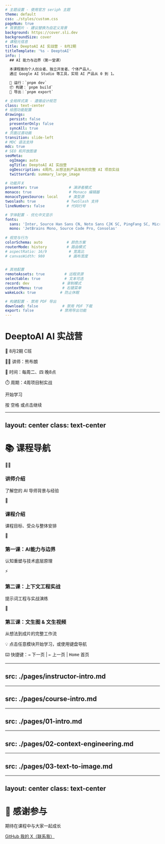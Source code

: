 ```yaml
---
# 主题设置 - 使用官方 seriph 主题
theme: default
css: ./styles/custom.css
pageNum: true
# 背景图片 - 建议替换为自定义背景
background: https://cover.sli.dev
backgroundSize: cover
# 课程元信息
title: DeeptoAI AI 实战营 · 8月2期
titleTemplate: '%s - DeeptoAI'
info: |
  ## AI 能力与边界（第一堂课）
  
  本课程面向个人创业者、独立开发者、个体产品人，
  通过 Google AI Studio 等工具，实现 AI 产品从 0 到 1。

  🚀 运行：`pnpm dev`  
  📦 构建：`pnpm build`  
  📄 导出：`pnpm export`

# 全局样式类 - 遵循设计规范
class: text-center
# 绘图功能配置
drawings:
  persist: false
  presenterOnly: false
  syncAll: true
# 页面过渡动画
transition: slide-left
# MDC 语法支持
mdc: true
# SEO 和开放图谱
seoMeta:
  ogImage: auto
  ogTitle: DeeptoAI AI 实战营
  ogDescription: 4周内，从想法到产品发布的完整 AI 项目实战
  twitterCard: summary_large_image

# 功能开关
presenter: true              # 演讲者模式
monaco: true                 # Monaco 编辑器
monacoTypesSource: local     # 类型源
twoslash: true              # TwoSlash 支持
lineNumbers: false          # 代码行号

# 字体配置 - 优化中文显示
fonts:
  sans: 'Inter, Source Han Sans CN, Noto Sans CJK SC, PingFang SC, Microsoft YaHei'
  mono: 'JetBrains Mono, Source Code Pro, Consolas'
  
# 视觉与行为
colorSchema: auto           # 颜色方案
routerMode: history         # 路由模式
# aspectRatio: 16/9          # 宽高比
# canvasWidth: 980           # 画布宽度

  
# 其他配置
remoteAssets: true         # 远程资源
selectable: true           # 文本可选
record: dev               # 录制模式
contextMenu: true         # 右键菜单
wakeLock: true           # 防止休眠

# 构建配置 - 禁用 PDF 导出
download: false           # 禁用 PDF 下载
export: false            # 禁用导出功能
---
```


# DeeptoAI AI 实战营

<div class="mt-8">
  <div class="text-4xl font-bold text-primary mb-4">
    🚀 8月2期 C班
  </div>
  
  <div class="text-2xl text-gray-600 space-y-2">
    <p>👨‍🏫 讲师：熊布朗</p>
    <p>📅 时间：每周二、四 晚8点</p>
    <p>⏱️ 周期：4周项目制实战</p>
  </div>
</div>

<div class="absolute bottom-10 left-0 right-0">
  <div @click="$slidev.nav.next" class="inline-flex items-center gap-2 px-6 py-3 rounded-full bg-primary/10 hover:bg-primary/20 transition-colors cursor-pointer">
    <span class="text-lg">开始学习</span>
    <carbon:arrow-right class="text-xl" />
  </div>
  
  <p class="mt-4 text-sm text-gray-500">
    按 <kbd class="px-2 py-1 rounded bg-gray-200">空格</kbd> 或点击继续
  </p>
</div>

<!--
演讲者笔记：
- 欢迎学员，营造轻松氛围
- 简单介绍课程安排
- 确认大家能看到画面和听到声音
-->

---
layout: center
class: text-center
---

# 📚 课程导航

<div class="grid grid-cols-2 gap-3 mt-6 max-w-4xl mx-auto">

<div @click="$slidev.nav.next()" class="group cursor-pointer p-3 rounded-lg border-2 border-gray-200 hover:border-primary hover:bg-primary/5 transition-all">
  <div class="text-2xl mb-1">👨‍🏫</div>
  <h3 class="text-base font-semibold mb-1 group-hover:text-primary">讲师介绍</h3>
  <p class="text-gray-600 text-xs leading-tight">了解您的 AI 导师背景与经验</p>
</div>

<div @click="$slidev.nav.go($slidev.nav.currentPage + 4)" class="group cursor-pointer p-3 rounded-lg border-2 border-gray-200 hover:border-primary hover:bg-primary/5 transition-all">
  <div class="text-2xl mb-1">🎯</div>
  <h3 class="text-base font-semibold mb-1 group-hover:text-primary">课程介绍</h3>
  <p class="text-gray-600 text-xs leading-tight">课程目标、受众与整体安排</p>
</div>

<div @click="$slidev.nav.go($slidev.nav.currentPage + 22)" class="group cursor-pointer p-3 rounded-lg border-2 border-gray-200 hover:border-primary hover:bg-primary/5 transition-all">
  <div class="text-2xl mb-1">🧠</div>
  <h3 class="text-base font-semibold mb-1 group-hover:text-primary">第一课：AI能力与边界</h3>
  <p class="text-gray-600 text-xs leading-tight">认知重塑与技术底层原理</p>
</div>

<div @click="$slidev.nav.go($slidev.nav.currentPage + 52)" class="group cursor-pointer p-3 rounded-lg border-2 border-gray-200 hover:border-primary hover:bg-primary/5 transition-all">
  <div class="text-2xl mb-1">⚡</div>
  <h3 class="text-base font-semibold mb-1 group-hover:text-primary">第二课：上下文工程实战</h3>
  <p class="text-gray-600 text-xs leading-tight">提示词工程与实战演练</p>
</div>

<div @click="$slidev.nav.go($slidev.nav.currentPage + 88)" class="group cursor-pointer p-3 rounded-lg border-2 border-gray-200 hover:border-primary hover:bg-primary/5 transition-all">
  <div class="text-2xl mb-1">🎨</div>
  <h3 class="text-base font-semibold mb-1 group-hover:text-primary">第三课：文生图 & 文生视频</h3>
  <p class="text-gray-600 text-xs leading-tight">从想法到成片的完整工作流</p>
</div>

</div>

<div class="mt-4 text-xs text-gray-500 text-center space-y-1">
<p>💡 点击任意模块开始学习，或使用键盘导航</p>
<p>⌨️ 快捷键：<kbd class="px-1 py-0.5 bg-gray-200 rounded text-xs">→</kbd> 下一页 | <kbd class="px-1 py-0.5 bg-gray-200 rounded text-xs">←</kbd> 上一页 | <kbd class="px-1 py-0.5 bg-gray-200 rounded text-xs">Home</kbd> 首页</p>
</div>

<!--
演讲者笔记：
- 根据课程进度选择对应模块
- 可以跳转到任意章节开始讲课
- 建议按顺序进行完整课程
-->

---
src: ./pages/instructor-intro.md
---

---
src: ./pages/course-intro.md
---

---
src: ./pages/01-intro.md
---

---
src: ./pages/02-context-engineering.md
---

---
src: ./pages/03-text-to-image.md
---

<!-- 完全移除了对策略页面的引用，因为HTML标签嵌套问题导致构建错误 -->
<!-- 占位注释，确保布局不被破坏 -->

---
layout: center
class: text-center
---

# 🙏 感谢参与

<div class="mt-8 space-y-4">
  <p class="text-2xl text-gray-600">期待在课程中与大家一起成长</p>
  
  <div class="flex justify-center gap-8 mt-12">
    <a href="https://github.com/foreveryh" target="_blank" class="flex items-center gap-2 text-gray-600 hover:text-primary transition-colors">
      <carbon:logo-github class="text-2xl" />
      <span>GitHub</span>
    </a>
    <a href="https://x.com/Stephen4171127" target="_blank" class="flex items-center gap-2 text-gray-600 hover:text-primary transition-colors">
      <carbon:logo-x class="text-2xl" />
      <span>我的 X（联系我）</span>
    </a>
  </div>
</div>

<PoweredBySlidev class="absolute bottom-10" />

<!--
演讲者笔记：
- 感谢大家的参与
- 提醒课后作业
- 预告下次课程内容
-->

